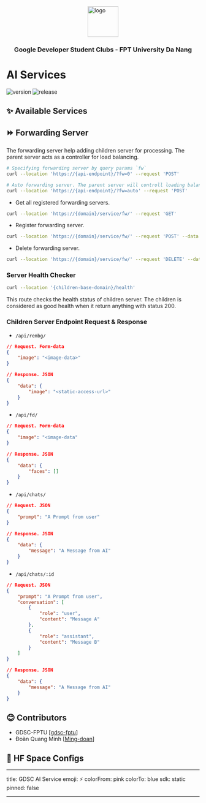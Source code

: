 <div style="width:100%;display:flex;flex-direction:column;justify-content:center;align-items:center">
<img style="width:80px"
src="https://seeklogo.com/images/G/google-developers-logo-F8BF3155AC-seeklogo.com.png" alt="logo"/>
</div>
<h3 style="text-align:center">Google Developer Student Clubs - FPT University Da Nang</h3>

# AI Services

![version](https://img.shields.io/badge/version-0.1.1-green)
![release](https://img.shields.io/badge/release-0.1.0-blue)

## ✨ Available Services

## ⏩ Forwarding Server

The forwarding server help adding children server for processing. The parent server acts as a controller for load balancing.

```bash
# Specifying forwarding server by query params `fw`
curl --location 'https://{api-endpoint}/?fw=0' --request 'POST'

# Auto forwarding server. The parent server will controll loading balance among registered servers.
curl --location 'https://{api-endpoint}/?fw=auto' --request 'POST'
```

- Get all registered forwarding servers.

```bash
curl --location 'https://{domain}/service/fw/' --request 'GET'
```

- Register forwarding server.

```bash
curl --location 'https://{domain}/service/fw/' --request 'POST' --data '{"url":"{children-base-domain}"}'
```

- Delete forwarding server.

```bash
curl --location 'https://{domain}/service/fw/' --request 'DELETE' --data '{"index":0}'
```

### Server Health Checker

```bash
curl --location '{children-base-domain}/health'
```

This route checks the health status of children server. The children is considered as good health when it return anything with status 200.

### Children Server Endpoint Request & Response

- `/api/rembg/`

```json
// Request. Form-data
{
    "image": "<image-data>"
}

// Response. JSON
{
    "data": {
        "image": "<static-access-url>"
    }
}
```

- `/api/fd/`

```json
// Request. Form-data
{
    "image": "<image-data"
}

// Response. JSON
{
    "data": {
        "faces": []
    }
}
```

- `/api/chats/`

```json
// Request. JSON
{
    "prompt": "A Prompt from user"
}

// Response. JSON
{
    "data": {
        "message": "A Message from AI"
    }
}
```

- `/api/chats/:id`

```json
// Request. JSON
{
    "prompt": "A Prompt from user",
    "conversation": [
        {
            "role": "user",
            "content": "Message A"
        },
        {
            "role": "assistant",
            "content": "Message B"
        }
    ]
}

// Response. JSON
{
    "data": {
        "message": "A Message from AI"
    }
}
```

## 😊 Contributors

- GDSC-FPTU [[gdsc-fptu](https://github.com/gdsc-fptu)]
- Đoàn Quang Minh [[Ming-doan](https://github.com/Ming-doan)]

## 🤗 HF Space Configs

---

title: GDSC AI Service
emoji: ⚡
colorFrom: pink
colorTo: blue
sdk: static
pinned: false

---
